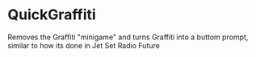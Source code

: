 # QuickGraffiti

Removes the Graffiti "minigame" and turns Graffiti into a buttom prompt, similar to how its done in Jet Set Radio Future